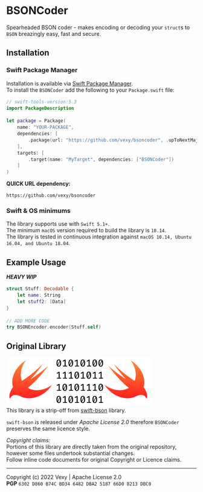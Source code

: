 # BSONCoder
Spearheaded BSON coder - makes encoding or decoding your `struct`s to `BSON` breazingly easy, fast and secure.

## Installation

### Swift Package Manager
Installation is available via [Swift Package Manager](https://swift.org/package-manager/).  
To install the `BSONCoder` add the following to your `Package.swift` file:

```swift
// swift-tools-version:5.3
import PackageDescription

let package = Package(
    name: "YOUR-PACKAGE",
    dependencies: [
        .package(url: "https://github.com/vexy/bsoncoder", .upToNextMajor(from: "1.0.0"))
    ],
    targets: [
        .target(name: "MyTarget", dependencies: ["BSONCoder"])
    ]
)
```

**QUICK URL dependency:**  
```
https://github.com/vexy/bsoncoder
```

### Swift & OS minimums
The library supports use with `Swift 5.1+`.  
The minimum `macOS` version required to build the library is `10.14`.    
The library is tested in continuous integration against `macOS 10.14, Ubuntu 16.04, and Ubuntu 18.04`.

## Example Usage
_**HEAVY WIP**_

```Swift
struct Stuff: Decodable {
    let name: String
    let stuff2: [Data]
}

// ADD MORE CODE
try BSONEncoder.encoder(Stuff.self)
```

## Original Library
![original-logo](Resources/originalLogo.png)  
This library is a strip-off from [swift-bson](https://github.com/mongodb/swift-bson) library.

`swift-bson` is released under _Apache License 2.0_ therefore `BSONCoder` preserves the same licence style.  

_Copyright claims:_  
Portions of this library are directly taken from the original repository, however some files undertook substantial changes.  
Follow inline code documents for original Copyright or Licence claims.

---  
Copyright (c) 2022 Vexy | Apache License 2.0  
**PGP** `6302 D860 B74C BD34 6482 DBA2 5187 66D0 8213 DBC0`
